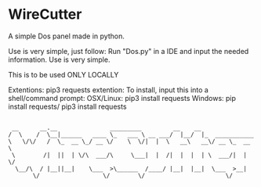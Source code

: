 # WireCutter
 A simple Dos panel made in python.

 Use is very simple, just follow: 
 Run "Dos.py" in a IDE and input the needed information. Use is very simple.

 This is to be used ONLY LOCALLY

 Extentions: pip3 requests extention:
     To install, input this into a shell/command prompt:
          OSX/Linux: pip3 install requests 
          Windows: pip install requests/ pip3 install requests

```

 __      __.__               _________         __    __                
/  \    /  \__|______   ____ \_   ___ \ __ ___/  |__/  |_  ___________ 
\   \/\/   /  \_  __ \_/ __ \/    \  \/|  |  \   __\   __\/ __ \_  __ \
 \        /|  ||  | \/\  ___/\     \___|  |  /|  |  |  | \  ___/|  | \/
  \__/\  / |__||__|    \___  >\______  /____/ |__|  |__|  \___  >__|   
       \/                  \/        \/                       \/       

```